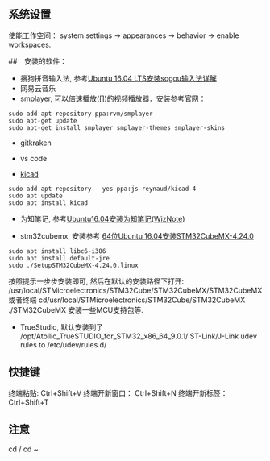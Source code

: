 
## 系统设置
使能工作空间： system settings -> appearances -> behavior -> enable workspaces.  

##　安装的软件：  
- 搜狗拼音输入法, 参考[Ubuntu 16.04 LTS安装sogou输入法详解](https://www.cnblogs.com/lrj567/p/6307329.html)   
- 网易云音乐　　
- smplayer, 可以倍速播放([])的视频播放器．安装参考[官网](http://www.smplayer.info/en/downloads)：　

```
sudo add-apt-repository ppa:rvm/smplayer 
sudo apt-get update 
sudo apt-get install smplayer smplayer-themes smplayer-skins 
```
- gitkraken  
- vs code  

- [kicad](http://kicad-pcb.org/download/ubuntu/)
```
sudo add-apt-repository --yes ppa:js-reynaud/kicad-4
sudo apt update
sudo apt install kicad
```

- 为知笔记, 参考[Ubuntu16.04安装为知笔记(WizNote)](https://www.jianshu.com/p/0b719bea9fa8)


- stm32cubemx, 安装参考 [64位Ubuntu 16.04安装STM32CubeMX-4.24.0](https://blog.csdn.net/zoomdy/article/details/79217847)  
```
sudo apt install libc6-i386
sudo apt install default-jre
sudo ./SetupSTM32CubeMX-4.24.0.linux 
```
按照提示一步步安装即可, 然后在默认的安装路径下打开: 
/usr/local/STMicroelectronics/STM32Cube/STM32CubeMX/STM32CubeMX  
或者终端 cd/usr/local/STMicroelectronics/STM32Cube/STM32CubeMX
./STM32CubeMX
安装一些MCU支持包等.  

- TrueStudio, 默认安装到了
/opt/Atollic_TrueSTUDIO_for_STM32_x86_64_9.0.1/
ST-Link/J-Link udev rules to /etc/udev/rules.d/



## 快捷键
终端粘贴: Ctrl+Shift+V
终端开新窗口： Ctrl+Shift+N
终端开新标签： Ctrl+Shift+T  

## 注意
cd /
cd ~